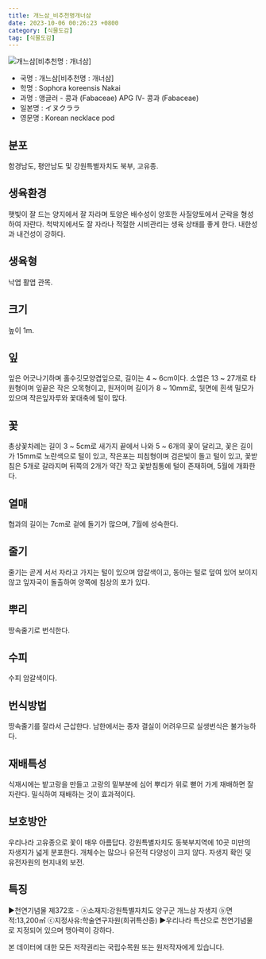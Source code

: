```yaml
---
title: 개느삼_비추천명개너삼
date: 2023-10-06 00:26:23 +0800
category: [식물도감]
tag: [식물도감]
---
```




![개느삼[비추천명 : 개너삼]](/fileUpload/plants/basic/Leguminosae/Echinosophora/12263/1_th2.JPG)
- 국명 : 개느삼[비추천명 : 개너삼]
- 학명 : Sophora koreensis Nakai
- 과명 : 앵글러 - 콩과 (Fabaceae) APG Ⅳ- 콩과 (Fabaceae)
- 일본명 : イヌクララ
- 영문명 : Korean necklace pod


## 분포
함경남도, 평안남도 및 강원특별자치도 북부, 고유종.
## 생육환경
햇빛이 잘 드는 양지에서 잘 자라며 토양은 배수성이 양호한 사질양토에서 군락을 형성하여 자란다. 척박지에서도 잘 자라나 적절한 시비관리는 생육 상태를 좋게 한다. 내한성과 내건성이 강하다.
## 생육형
낙엽 활엽 관목.
## 크기
높이 1m.
## 잎
잎은 어긋나기하며 홀수깃모양겹잎으로, 길이는 4 ~ 6cm이다.  소엽은 13 ~ 27개로 타원형이며 잎끝은 작은 오목형이고, 원저이며 길이가 8 ~ 10mm로, 뒷면에 흰색 밀모가 있으며 작은잎자루와 꽃대축에 털이 많다.
## 꽃
총상꽃차례는 길이 3 ~ 5cm로 새가지 끝에서 나와 5 ~ 6개의 꽃이 달리고, 꽃은 길이가 15mm로 노란색으로 털이 있고, 작은포는 피침형이며 검은빛이 돌고 털이 있고, 꽃받침은 5개로 갈라지며 뒤쪽의 2개가 약간 작고 꽃받침통에 털이 존재하며, 5월에 개화한다.
## 열매
협과의 길이는 7cm로 겉에 돌기가 많으며, 7월에 성숙한다.
## 줄기
줄기는 곧게 서서 자라고 가지는 털이 있으며 암갈색이고, 동아는 털로 덮여 있어 보이지 않고 잎자국이 돌출하여 양쪽에 침상의 포가 있다.
## 뿌리
땅속줄기로 번식한다.
## 수피
수피 암갈색이다.
## 번식방법
땅속줄기를 잘라서 근삽한다. 남한에서는 종자 결실이 어려우므로 실생번식은 불가능하다.
## 재배특성
식재시에는 밭고랑을 만들고 고랑의 밑부분에 심어 뿌리가 위로 뻗어 가게 재배하면 잘 자란다. 밀식하여 재배하는 것이 효과적이다.
## 보호방안
우리나라 고유종으로 꽃이 매우 아름답다. 강원특별자치도 동북부지역에 10곳 미만의 자생지가 넓게 분포한다. 개체수는 많으나 유전적 다양성이 크지 않다. 자생지 확인 및 유전자원의 현지내외 보전.
## 특징
▶천연기념물 제372호 - ⓐ소재지:강원특별자치도 양구군 개느삼 자생지 ⓑ면적:13,200㎡ ⓒ지정사유:학술연구자원(희귀특산종) ▶우리나라 특산으로 천연기념물로 지정되어 있으며 맹아력이 강하다.






본 데이터에 대한 모든 저작권리는 국립수목원 또는 원저작자에게 있습니다.

